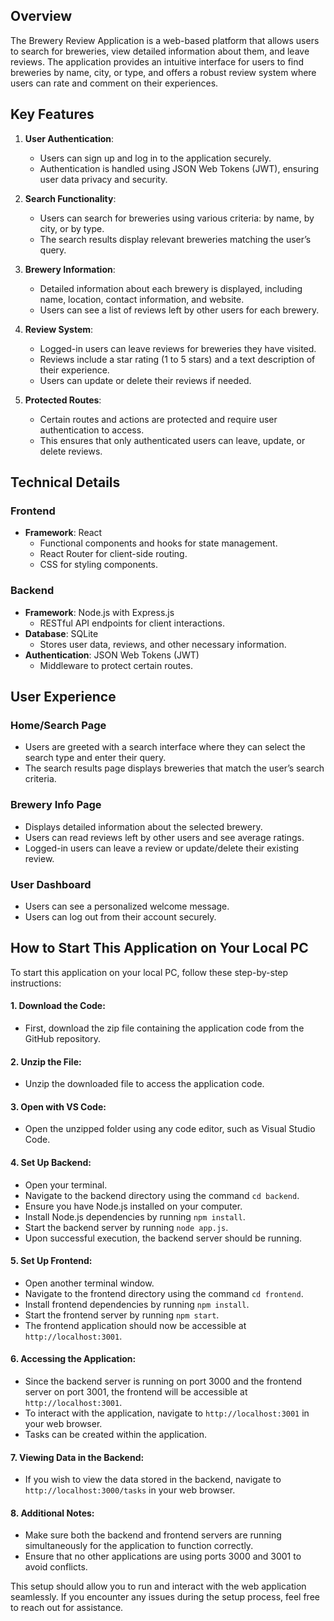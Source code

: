 ## Overview

The Brewery Review Application is a web-based platform that allows users to search for breweries, view detailed information about them, and leave reviews. The application provides an intuitive interface for users to find breweries by name, city, or type, and offers a robust review system where users can rate and comment on their experiences.

## Key Features

1. **User Authentication**:
   - Users can sign up and log in to the application securely.
   - Authentication is handled using JSON Web Tokens (JWT), ensuring user data privacy and security.

2. **Search Functionality**:
   - Users can search for breweries using various criteria: by name, by city, or by type.
   - The search results display relevant breweries matching the user’s query.

3. **Brewery Information**:
   - Detailed information about each brewery is displayed, including name, location, contact information, and website.
   - Users can see a list of reviews left by other users for each brewery.

4. **Review System**:
   - Logged-in users can leave reviews for breweries they have visited.
   - Reviews include a star rating (1 to 5 stars) and a text description of their experience.
   - Users can update or delete their reviews if needed.

5. **Protected Routes**:
   - Certain routes and actions are protected and require user authentication to access.
   - This ensures that only authenticated users can leave, update, or delete reviews.

## Technical Details

### Frontend
- **Framework**: React
  - Functional components and hooks for state management.
  - React Router for client-side routing.
  - CSS for styling components.

### Backend
- **Framework**: Node.js with Express.js
  - RESTful API endpoints for client interactions.
- **Database**: SQLite
  - Stores user data, reviews, and other necessary information.
- **Authentication**: JSON Web Tokens (JWT)
  - Middleware to protect certain routes.

## User Experience

### Home/Search Page
- Users are greeted with a search interface where they can select the search type and enter their query.
- The search results page displays breweries that match the user’s search criteria.

### Brewery Info Page
- Displays detailed information about the selected brewery.
- Users can read reviews left by other users and see average ratings.
- Logged-in users can leave a review or update/delete their existing review.

### User Dashboard
- Users can see a personalized welcome message.
- Users can log out from their account securely.


## How to Start This Application on Your Local PC

To start this application on your local PC, follow these step-by-step instructions:

#### 1. Download the Code:
- First, download the zip file containing the application code from the GitHub repository.

#### 2. Unzip the File:
- Unzip the downloaded file to access the application code.

#### 3. Open with VS Code:
- Open the unzipped folder using any code editor, such as Visual Studio Code.

#### 4. Set Up Backend:
- Open your terminal.
- Navigate to the backend directory using the command `cd backend`.
- Ensure you have Node.js installed on your computer.
- Install Node.js dependencies by running `npm install`.
- Start the backend server by running `node app.js`.
- Upon successful execution, the backend server should be running.

#### 5. Set Up Frontend:
- Open another terminal window.
- Navigate to the frontend directory using the command `cd frontend`.
- Install frontend dependencies by running `npm install`.
- Start the frontend server by running `npm start`.
- The frontend application should now be accessible at `http://localhost:3001`.

#### 6. Accessing the Application:
- Since the backend server is running on port 3000 and the frontend server on port 3001, the frontend will be accessible at `http://localhost:3001`.
- To interact with the application, navigate to `http://localhost:3001` in your web browser.
- Tasks can be created within the application.

#### 7. Viewing Data in the Backend:
- If you wish to view the data stored in the backend, navigate to `http://localhost:3000/tasks` in your web browser.

#### 8. Additional Notes:
- Make sure both the backend and frontend servers are running simultaneously for the application to function correctly.
- Ensure that no other applications are using ports 3000 and 3001 to avoid conflicts.

This setup should allow you to run and interact with the web application seamlessly. If you encounter any issues during the setup process, feel free to reach out for assistance.

